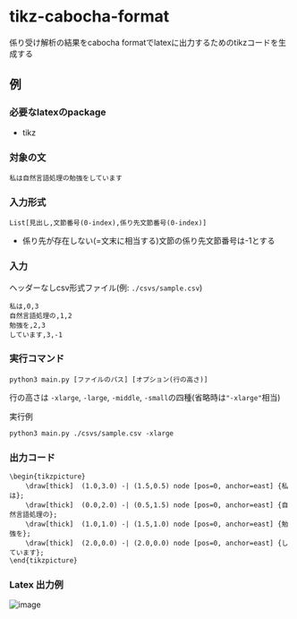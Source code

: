 # tikz-cabocha-format
係り受け解析の結果をcabocha formatでlatexに出力するためのtikzコードを生成する

## 例

### 必要なlatexのpackage
- tikz

### 対象の文

```plain
私は自然言語処理の勉強をしています
```

### 入力形式
```
List[見出し,文節番号(0-index),係り先文節番号(0-index)]
```
- 係り先が存在しない(=文末に相当する)文節の係り先文節番号は-1とする

### 入力
ヘッダーなしcsv形式ファイル(例: `./csvs/sample.csv`)

```plain
私は,0,3
自然言語処理の,1,2
勉強を,2,3
しています,3,-1
```

### 実行コマンド
```
python3 main.py [ファイルのパス] [オプション(行の高さ)]
```

行の高さは `-xlarge`, `-large`, `-middle`, `-small`の四種(省略時は`"-xlarge"`相当)

実行例
```
python3 main.py ./csvs/sample.csv -xlarge
```

### 出力コード

```plain
\begin{tikzpicture}
    \draw[thick]  (1.0,3.0) -| (1.5,0.5) node [pos=0, anchor=east] {私は};
    \draw[thick]  (0.0,2.0) -| (0.5,1.5) node [pos=0, anchor=east] {自然言語処理の};
    \draw[thick]  (1.0,1.0) -| (1.5,1.0) node [pos=0, anchor=east] {勉強を};
    \draw[thick]  (2.0,0.0) -| (2.0,0.0) node [pos=0, anchor=east] {しています};
\end{tikzpicture}
```

### Latex 出力例

![image](https://user-images.githubusercontent.com/44014265/207295760-d0f4ca34-fe63-4f61-b4ea-535dad855047.png)
